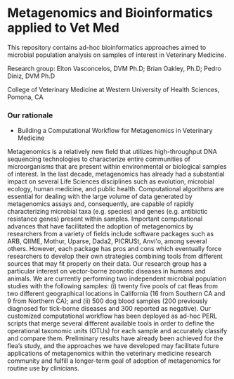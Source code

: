 # Metagenomics and Bioinformatics applied to Vet Med
This repository contains ad-hoc bioinformatics approaches aimed to microbial population analysis on samples of interest in Veterinary Medicine.

Research group: Elton Vasconcelos, DVM Ph.D; Brian Oakley, Ph.D; Pedro Diniz, DVM Ph.D

College of Veterinary Medicine at Western University of Health Sciences, Pomona, CA

### Our rationale
* Building a Computational Workflow for Metagenomics in Veterinary Medicine

Metagenomics is a relatively new field that utilizes high-throughput DNA sequencing
technologies to characterize entire communities of microorganisms that are present within
environmental or biological samples of interest. In the last decade, metagenomics has already
had a substantial impact on several Life Sciences disciplines such as evolution, microbial
ecology, human medicine, and public health. Computational algorithms are essential for dealing
with the large volume of data generated by metagenomics assays and, consequently, are capable
of rapidly characterizing microbial taxa (e.g. species) and genes (e.g. antibiotic resistance genes)
present within samples. Important computational advances that have facilitated the adoption of
metagenomics by researchers from a variety of fields include software packages such as ARB,
QIIME, Mothur, Uparse, Dada2, PICRUSt, Anvi'o, among several others. However, each package has pros and cons which eventually force
researchers to develop their own strategies combining tools from different sources that may fit
properly on their data. Our research group has a particular interest on vector-borne zoonotic
diseases in humans and animals. We are currently performing two independent microbial population
studies with the following samples: (i) twenty five pools of cat fleas from two different
geographical locations in California (16 from Southern CA and 9 from Northern CA); and (ii)
500 dog blood samples (200 previously diagnosed for tick-borne diseases and 300 reported as
negative). Our customized computational workflow has been deployed as ad-hoc PERL
scripts that merge several different available tools in order to define the operational taxonomic units
(OTUs) for each sample and accurately classify and compare them. Preliminary results have
already been achieved for the flea’s study, and the approaches we have developed may facilitate
future applications of metagenomics within the veterinary medicine research community and
fulfill a longer-term goal of adoption of metagenomics for routine use by clinicians.
